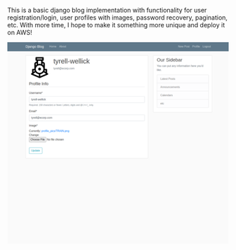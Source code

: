 This is a basic django blog implementation with functionality for user registration/login,
user profiles with images, password recovery, pagination, etc. With more time, I hope to make it something more unique and deploy it on AWS!

![blog-profile.png](https://github.com/tiny-train/basic-django-blog/blob/main/repo_images/blog-profile.png?raw=true)

